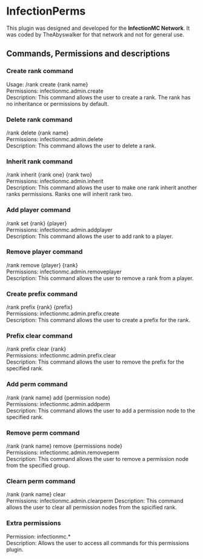 # InfectionPerms #
  
This plugin was designed and developed for the __InfectionMC Network__.  It was coded by TheAbyswalker for that network and not for general use.  
  
## Commands, Permissions and descriptions ##
### Create rank command ###
Usage: /rank create {rank name}  
Permissions: infectionmc.admin.create  
Description: This command allows the user to create a rank. The rank has no inheritance or permissions by default.  
  
### Delete rank command ###
/rank delete {rank name}  
Permissions: infectionmc.admin.delete  
Description: This command allows the user to delete a rank.  
  
### Inherit rank command ###
/rank inherit {rank one} {rank two}  
Permissions: infectionmc.admin.inherit  
Description: This command allows the user to make one rank inherit another ranks permissions. Ranks one will inherit rank two.  
  
### Add player command ###
/rank set {rank} {player}  
Permissions: infectionmc.admin.addplayer  
Description: This command allows the user to add rank to a player.  
  
### Remove player command ###
/rank remove {player} {rank}  
Permissions: infectionmc.admin.removeplayer  
Description:  This command allows the user to remove a rank from a player.  
  
### Create prefix command ###
/rank prefix {rank} {prefix}  
Permissions: infectionmc.admin.prefix.create  
Description: This command allows the user to create a prefix for the rank.  
  
### Prefix clear command ###
/rank prefix clear {rank}  
Permissions: infectionmc.admin.prefix.clear  
Description: This command allows the user to remove the prefix for the specified rank.  
  
### Add perm command ###
/rank {rank name} add {permission node}  
Permissions: infectionmc.admin.addperm  
Description: This command allows the user to add a permission node to the specified rank.  
  
### Remove perm command ###
/rank {rank name} remove {permissions node}  
Permissions: infectionmc.admin.removeperm  
Description: This command allows the user to remove a permission node from the specified group.  
  
### Clearn perm command ###
/rank {rank name} clear  
Permissions: infectionmc.admin.clearperm
Description: This command allows the user to clear all permission nodes from the spicified rank.  
  
### Extra permissions ###
Permission: infectionmc.*  
Description: Allows the user to access all commands for this permissions plugin.
